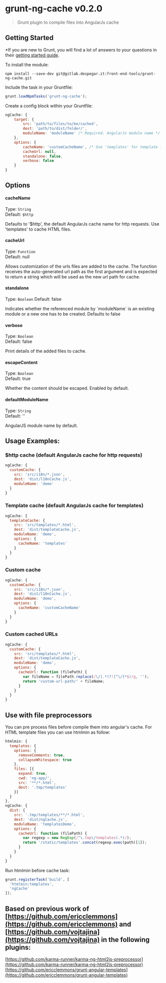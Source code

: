# grunt-ng-cache v0.2.0

> Grunt plugin to compile files into AngularJs cache


## Getting Started



*If you are new to Grunt, you will find a lot of answers to your questions in their [getting started guide](http://gruntjs.com/getting-started).

To install the module:
```
npm install --save-dev git@gitlab.despegar.it:front-end-tools/grunt-ng-cache.git
```

Include the task in your Gruntfile:
```js
grunt.loadNpmTasks('grunt-ng-cache');
```

Create a config block within your Gruntfile:
```js
ngCache: {
    target: {
        src: 'path/to/files/to/be/cached',
        dest: 'path/to/dist/folder/',
        moduleName: 'moduleName' /* Required. AngularJs module name */
    },
    options: {
        cacheName: 'customCacheName', /* Use 'templates' for template files */,
        cacheUrl: null,
        standalone: false,
        verbose: false
    }
}
```

## Options

#### cacheName
Type: `String`  
Default: `$http`

Defaults to '$http', the default AngularJs cache name for http requests. Use 'templates' to cache HTML files. 

#### cacheUrl
Type: `Function`  
Default: null

Allows customization of the urls files are added to the cache. The function receives the auto-generated url path as the first argument and is expected to return a string which will be used as the new url path for cache.

#### standalone
Type: `Boolean`
Default: false

Indicates whether the referenced module by ´moduleName´ is an existing module or a new one has to be created. Defaults to false

#### verbose
Type: `Boolean`  
Default: false

Print details of the added files to cache.

#### escapeContent
Type: `Boolean`  
Default: true

Whether the content should be escaped. Enabled by default.

#### defaultModuleName
Type: `String`  
Default: ''

AngularJS module name by default.

## Usage Examples:

### $http cache (default AngularJs cache for http requests)
```js
ngCache: {
  customCache: {
    src: 'src/i18n/*.json',
    dest: 'dist/l10nCache.js',
    moduleName: 'demo'
  }
}
```

### Template cache (default AngularJs cache for templates)
```js
ngCache: {
  templateCache: {
    src: 'src/templates/*.html',
    dest: 'dist/templateCache.js',
    moduleName: 'demo',
    options: {
      cacheName: 'templates'
    }
  }
}
```

### Custom cache
```js
ngCache: {
  customCache: {
    src: 'src/i18n/*.json',
    dest: 'dist/l10nCache.js',
    moduleName: 'demo',
    options: {
      cacheName: 'customCacheName'
    }
  }
}
```

### Custom cached URLs
```js
ngCache: {
  customCache: {
    src: 'src/templates/*.html',
    dest: 'dist/templateCache.js',
    moduleName: 'demo',
    options: {
      cacheUrl: function (filePath) {
        var fileName = filePath.replace(/\/|.*(?![^\/]*$)/g, '');
        return 'custom-url-path/' + fileName;
      }
    }
  }
}
```
## Use with file preprocessors

You can pre process files before compile them into angular's cache. For HTML template files you can use htmlmin as follow:

```js
htmlmin: {
  templates: {
    options: {
      removeComments: true,
      collapseWhitespace: true
    },
    files: [{
      expand: true,
      cwd: 'ng-app/',
      src: '**/*.html',
      dest: '.tmp/templates'
    }]
  }
},
ngCache: {
  dist: {
    src: '.tmp/templates/**/*.html',
    dest: 'dist/ngCache.js',
    moduleName: 'templatesDemo',
    options: {
      cacheUrl: function (filePath) {
        var regexp = new RegExp(/^\.tmp\/templates(.*)/);
        return '/static/templates'.concat(regexp.exec(path)[1]);
      }
    }
  }
}
```

Run htmlmin before cache task:
```js
grunt.registerTask('build', [
  'htmlmin:templates',
  'ngCache'
]);
```

## Based on previous work of [https://github.com/ericclemmons](https://github.com/ericclemmons) and [https://github.com/vojtajina](https://github.com/vojtajina) in the following plugins:

[https://github.com/karma-runner/karma-ng-html2js-preprocessor](https://github.com/karma-runner/karma-ng-html2js-preprocessor)
[https://github.com/ericclemmons/grunt-angular-templates](https://github.com/ericclemmons/grunt-angular-templates)